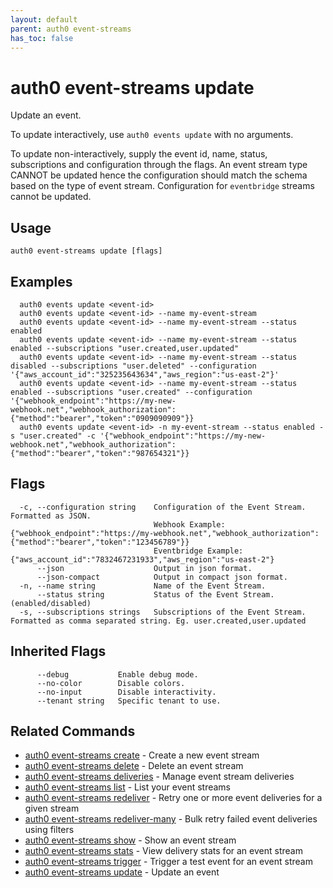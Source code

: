 ```yaml
---
layout: default
parent: auth0 event-streams
has_toc: false
---
```

# auth0 event-streams update

Update an event.

To update interactively, use `auth0 events update` with no arguments.

To update non-interactively, supply the event id, name, status, subscriptions and configuration through the flags. An event stream type CANNOT be updated hence the configuration should match the schema based on the type of event stream. Configuration for `eventbridge` streams cannot be updated.

## Usage
```
auth0 event-streams update [flags]
```

## Examples

```
  auth0 events update <event-id>
  auth0 events update <event-id> --name my-event-stream
  auth0 events update <event-id> --name my-event-stream --status enabled
  auth0 events update <event-id> --name my-event-stream --status enabled --subscriptions "user.created,user.updated"
  auth0 events update <event-id> --name my-event-stream --status disabled --subscriptions "user.deleted" --configuration '{"aws_account_id":"325235643634","aws_region":"us-east-2"}'
  auth0 events update <event-id> --name my-event-stream --status enabled --subscriptions "user.created" --configuration '{"webhook_endpoint":"https://my-new-webhook.net","webhook_authorization":{"method":"bearer","token":"0909090909"}}
  auth0 events update <event-id> -n my-event-stream --status enabled -s "user.created" -c '{"webhook_endpoint":"https://my-new-webhook.net","webhook_authorization":{"method":"bearer","token":"987654321"}}
```


## Flags

```
  -c, --configuration string    Configuration of the Event Stream. Formatted as JSON. 
                                Webhook Example: {"webhook_endpoint":"https://my-webhook.net","webhook_authorization":{"method":"bearer","token":"123456789"}} 
                                Eventbridge Example: {"aws_account_id":"7832467231933","aws_region":"us-east-2"}
      --json                    Output in json format.
      --json-compact            Output in compact json format.
  -n, --name string             Name of the Event Stream.
      --status string           Status of the Event Stream. (enabled/disabled)
  -s, --subscriptions strings   Subscriptions of the Event Stream. Formatted as comma separated string. Eg. user.created,user.updated
```


## Inherited Flags

```
      --debug           Enable debug mode.
      --no-color        Disable colors.
      --no-input        Disable interactivity.
      --tenant string   Specific tenant to use.
```


## Related Commands

- [auth0 event-streams create](auth0_event-streams_create.md) - Create a new event stream
- [auth0 event-streams delete](auth0_event-streams_delete.md) - Delete an event stream
- [auth0 event-streams deliveries](auth0_event-streams_deliveries.md) - Manage event stream deliveries
- [auth0 event-streams list](auth0_event-streams_list.md) - List your event streams
- [auth0 event-streams redeliver](auth0_event-streams_redeliver.md) - Retry one or more event deliveries for a given stream
- [auth0 event-streams redeliver-many](auth0_event-streams_redeliver-many.md) - Bulk retry failed event deliveries using filters
- [auth0 event-streams show](auth0_event-streams_show.md) - Show an event stream
- [auth0 event-streams stats](auth0_event-streams_stats.md) - View delivery stats for an event stream
- [auth0 event-streams trigger](auth0_event-streams_trigger.md) - Trigger a test event for an event stream
- [auth0 event-streams update](auth0_event-streams_update.md) - Update an event


